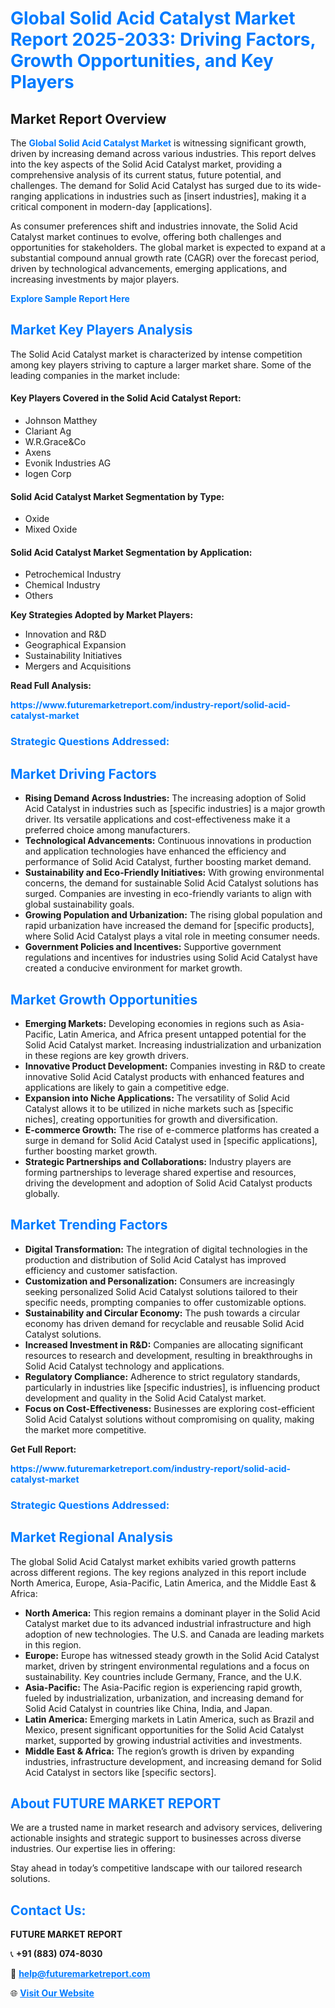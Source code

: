 <h1 style="color: #007BFF;">Global Solid Acid Catalyst Market Report 2025-2033: Driving Factors, Growth Opportunities, and Key Players</h1>

<section id="overview">
<h2>Market Report Overview</h2>
<p>The <a href="https://www.futuremarketreport.com/industry-report/solid-acid-catalyst-market" style="color: #007BFF; text-decoration: none;"><strong>Global Solid Acid Catalyst Market</strong></a> is witnessing significant growth, driven by increasing demand across various industries. This report delves into the key aspects of the Solid Acid Catalyst market, providing a comprehensive analysis of its current status, future potential, and challenges. The demand for Solid Acid Catalyst has surged due to its wide-ranging applications in industries such as [insert industries], making it a critical component in modern-day [applications].</p>
<p>As consumer preferences shift and industries innovate, the Solid Acid Catalyst market continues to evolve, offering both challenges and opportunities for stakeholders. The global market is expected to expand at a substantial compound annual growth rate (CAGR) over the forecast period, driven by technological advancements, emerging applications, and increasing investments by major players.</p>
</section>

<section id="overview">
<p><a href="https://www.futuremarketreport.com/request-sample/reportId=84223" style="color: #007BFF; text-decoration: none;"><strong>Explore Sample Report Here</strong></a></p>
</section>

<section id="key-players">
<h2 style="color: #007BFF;">Market Key Players Analysis</h2>
<p>The Solid Acid Catalyst market is characterized by intense competition among key players striving to capture a larger market share. Some of the leading companies in the market include:</p>
<h4>Key Players Covered in the Solid Acid Catalyst Report:</h4>
<ul><li>Johnson Matthey</li><li>Clariant Ag</li><li>W.R.Grace&amp;Co</li><li>Axens</li><li>Evonik Industries AG</li><li>Iogen Corp</li></ul>
<h4>Solid Acid Catalyst Market Segmentation by Type:</h4>
<ul><li>Oxide</li><li>Mixed Oxide</li></ul>

<h4>Solid Acid Catalyst Market Segmentation by Application:</h4>
<ul><li>Petrochemical Industry</li><li>Chemical Industry</li><li>Others</li></ul>
<p><strong>Key Strategies Adopted by Market Players:</strong></p>
<ul>
<li>Innovation and R&D</li>
<li>Geographical Expansion</li>
<li>Sustainability Initiatives</li>
<li>Mergers and Acquisitions</li>
</ul>
</section>

<section>
<p><strong>Read Full Analysis: </strong></p><a href="https://www.futuremarketreport.com/industry-report/solid-acid-catalyst-market" style="color: #007BFF; text-decoration: none;"><strong>https://www.futuremarketreport.com/industry-report/solid-acid-catalyst-market</strong></a>
<h3 style="color: #007BFF;">Strategic Questions Addressed:</h3>
</section>

<section id="driving-factors">
<h2 style="color: #007BFF;">Market Driving Factors</h2>
<ul>
<li><strong>Rising Demand Across Industries:</strong> The increasing adoption of Solid Acid Catalyst in industries such as [specific industries] is a major growth driver. Its versatile applications and cost-effectiveness make it a preferred choice among manufacturers.</li>
<li><strong>Technological Advancements:</strong> Continuous innovations in production and application technologies have enhanced the efficiency and performance of Solid Acid Catalyst, further boosting market demand.</li>
<li><strong>Sustainability and Eco-Friendly Initiatives:</strong> With growing environmental concerns, the demand for sustainable Solid Acid Catalyst solutions has surged. Companies are investing in eco-friendly variants to align with global sustainability goals.</li>
<li><strong>Growing Population and Urbanization:</strong> The rising global population and rapid urbanization have increased the demand for [specific products], where Solid Acid Catalyst plays a vital role in meeting consumer needs.</li>
<li><strong>Government Policies and Incentives:</strong> Supportive government regulations and incentives for industries using Solid Acid Catalyst have created a conducive environment for market growth.</li>
</ul>
</section>

<section id="growth-opportunities">
<h2 style="color: #007BFF;">Market Growth Opportunities</h2>
<ul>
<li><strong>Emerging Markets:</strong> Developing economies in regions such as Asia-Pacific, Latin America, and Africa present untapped potential for the Solid Acid Catalyst market. Increasing industrialization and urbanization in these regions are key growth drivers.</li>
<li><strong>Innovative Product Development:</strong> Companies investing in R&D to create innovative Solid Acid Catalyst products with enhanced features and applications are likely to gain a competitive edge.</li>
<li><strong>Expansion into Niche Applications:</strong> The versatility of Solid Acid Catalyst allows it to be utilized in niche markets such as [specific niches], creating opportunities for growth and diversification.</li>
<li><strong>E-commerce Growth:</strong> The rise of e-commerce platforms has created a surge in demand for Solid Acid Catalyst used in [specific applications], further boosting market growth.</li>
<li><strong>Strategic Partnerships and Collaborations:</strong> Industry players are forming partnerships to leverage shared expertise and resources, driving the development and adoption of Solid Acid Catalyst products globally.</li>
</ul>
</section>

<section id="trending-factors">
<h2 style="color: #007BFF;">Market Trending Factors</h2>
<ul>
<li><strong>Digital Transformation:</strong> The integration of digital technologies in the production and distribution of Solid Acid Catalyst has improved efficiency and customer satisfaction.</li>
<li><strong>Customization and Personalization:</strong> Consumers are increasingly seeking personalized Solid Acid Catalyst solutions tailored to their specific needs, prompting companies to offer customizable options.</li>
<li><strong>Sustainability and Circular Economy:</strong> The push towards a circular economy has driven demand for recyclable and reusable Solid Acid Catalyst solutions.</li>
<li><strong>Increased Investment in R&D:</strong> Companies are allocating significant resources to research and development, resulting in breakthroughs in Solid Acid Catalyst technology and applications.</li>
<li><strong>Regulatory Compliance:</strong> Adherence to strict regulatory standards, particularly in industries like [specific industries], is influencing product development and quality in the Solid Acid Catalyst market.</li>
<li><strong>Focus on Cost-Effectiveness:</strong> Businesses are exploring cost-efficient Solid Acid Catalyst solutions without compromising on quality, making the market more competitive.</li>
</ul>
</section>

<section>
<p><strong>Get Full Report: </strong></p><a href="https://www.futuremarketreport.com/industry-report/solid-acid-catalyst-market" style="color: #007BFF; text-decoration: none;"><strong>https://www.futuremarketreport.com/industry-report/solid-acid-catalyst-market</strong></a>
<h3 style="color: #007BFF;">Strategic Questions Addressed:</h3>
</section>


<section id="regional-analysis">
<h2 style="color: #007BFF;">Market Regional Analysis</h2>
<p>The global Solid Acid Catalyst market exhibits varied growth patterns across different regions. The key regions analyzed in this report include North America, Europe, Asia-Pacific, Latin America, and the Middle East & Africa:</p>
<ul>
<li><strong>North America:</strong> This region remains a dominant player in the Solid Acid Catalyst market due to its advanced industrial infrastructure and high adoption of new technologies. The U.S. and Canada are leading markets in this region.</li>
<li><strong>Europe:</strong> Europe has witnessed steady growth in the Solid Acid Catalyst market, driven by stringent environmental regulations and a focus on sustainability. Key countries include Germany, France, and the U.K.</li>
<li><strong>Asia-Pacific:</strong> The Asia-Pacific region is experiencing rapid growth, fueled by industrialization, urbanization, and increasing demand for Solid Acid Catalyst in countries like China, India, and Japan.</li>
<li><strong>Latin America:</strong> Emerging markets in Latin America, such as Brazil and Mexico, present significant opportunities for the Solid Acid Catalyst market, supported by growing industrial activities and investments.</li>
<li><strong>Middle East & Africa:</strong> The region’s growth is driven by expanding industries, infrastructure development, and increasing demand for Solid Acid Catalyst in sectors like [specific sectors].</li>
</ul>
</section>

<footer>
<h2 style="color: #007BFF;">About FUTURE MARKET REPORT</h2>
<p>We are a trusted name in market research and advisory services, delivering actionable insights and strategic support to businesses across diverse industries. Our expertise lies in offering:</p>

<p>Stay ahead in today’s competitive landscape with our tailored research solutions.</p>

<h2 style="color: #007BFF;">Contact Us:</h2>
<p><strong>FUTURE MARKET REPORT</strong></p>
<p>📞 <strong>+91 (883) 074-8030</strong></p>
<p>📧 <strong><a href="mailto:help@futuremarketreport.com" style="color: #007BFF;">help@futuremarketreport.com</a></strong></p>
<p>🌐 <strong><a href="https://www.futuremarketreport.com/" style="color: #007BFF;">Visit Our Website</a></strong></p>
</footer>